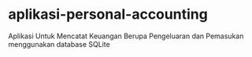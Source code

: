 # aplikasi-personal-accounting
Aplikasi Untuk Mencatat Keuangan Berupa Pengeluaran dan Pemasukan menggunakan database SQLite
